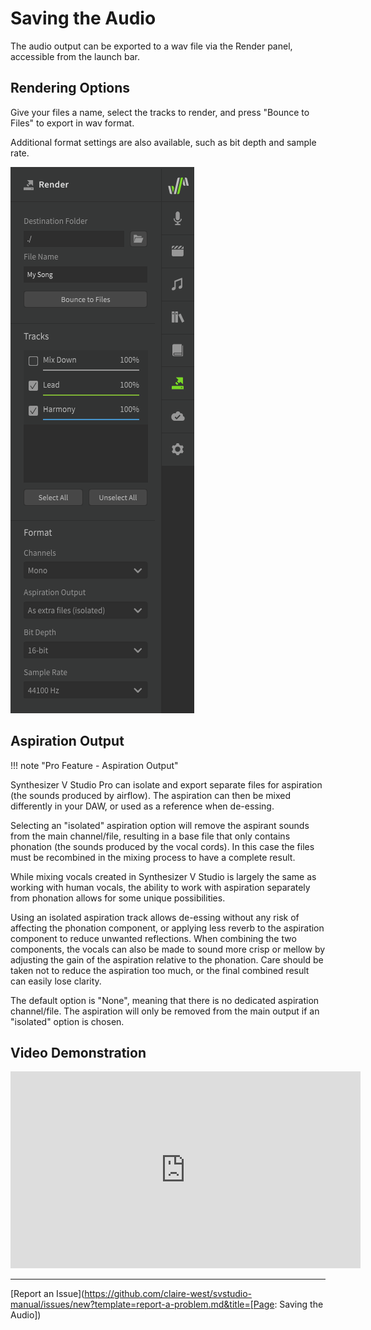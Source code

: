 # Saving the Audio

The audio output can be exported to a wav file via the Render panel, accessible from the launch bar.

## Rendering Options

Give your files a name, select the tracks to render, and press "Bounce to Files" to export in wav format.

Additional format settings are also available, such as bit depth and sample rate.

![Create a Track](../img/quickstart/render.png)

## Aspiration Output

!!! note "Pro Feature - Aspiration Output"

Synthesizer V Studio Pro can isolate and export separate files for aspiration (the sounds produced by airflow). The aspiration can then be mixed differently in your DAW, or used as a reference when de-essing.

Selecting an "isolated" aspiration option will remove the aspirant sounds from the main channel/file, resulting in a base file that only contains phonation (the sounds produced by the vocal cords). In this case the files must be recombined in the mixing process to have a complete result.

While mixing vocals created in Synthesizer V Studio is largely the same as working with human vocals, the ability to work with aspiration separately from phonation allows for some unique possibilities.

Using an isolated aspiration track allows de-essing without any risk of affecting the phonation component, or applying less reverb to the aspiration component to reduce unwanted reflections. When combining the two components, the vocals can also be made to sound more crisp or mellow by adjusting the gain of the aspiration relative to the phonation. Care should be taken not to reduce the aspiration too much, or the final combined result can easily lose clarity.

The default option is "None", meaning that there is no dedicated aspiration channel/file. The aspiration will only be removed from the main output if an "isolated" option is chosen.


## Video Demonstration

<iframe width="560" height="315" src="https://www.youtube-nocookie.com/embed/upBn5tuzBg0" title="YouTube video player" frameborder="0" allowfullscreen></iframe>

---

[Report an Issue](https://github.com/claire-west/svstudio-manual/issues/new?template=report-a-problem.md&title=[Page: Saving the Audio])